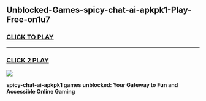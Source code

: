 
## Unblocked-Games-spicy-chat-ai-apkpk1-Play-Free-on1u7
<h3>
<a href="https://premium76.site?title=spicy-chat-ai-apkpk1&ref=15A">CLICK TO PLAY</a></h3>
<hr>

<h3>
<a href="https://premium76.site?title=spicy-chat-ai-apkpk1&ref=15A">CLICK 2 PLAY</a>
  
</h3>

<a href="https://premium76.site?title=spicy-chat-ai-apkpk1&ref=15A"><img src="https://clearcache.store/games.png"></a>


**spicy-chat-ai-apkpk1 games unblocked: Your Gateway to Fun and Accessible Online Gaming**
